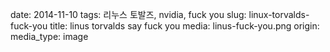 date: 2014-11-10
tags: 리누스 토발즈, nvidia, fuck you
slug: linux-torvalds-fuck-you
title: linus torvalds say fuck you
media: linus-fuck-you.png
origin: 
media_type: image
